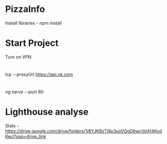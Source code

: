# PizzaInfo
Install libraries - npm install
# Start Project
Turn on VPN
#
lcp --proxyUrl https://api.vk.com
#
ng serve --port 80
# Lighthouse analyse
Stats - https://drive.google.com/drive/folders/1j8YJK8zTj9p3uoVQgDbwcVd414KvdKwJ?usp=drive_link
